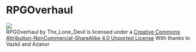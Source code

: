 RPGOverhaul
===========
![](http://i.creativecommons.org/l/by-nc-sa/4.0/88x31.png)  
RPGOverhaul by The_Lone_Devil is licensed under a [Creative Commons Attribution-NonCommercial-ShareAlike 4.0 Unported License](http://creativecommons.org/licenses/by-nc-sa/4.0/deed.en_GB)
With thanks to Vazkii and Azanor
